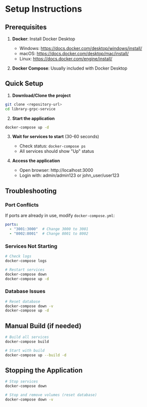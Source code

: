 # Setup Instructions

## Prerequisites

1. **Docker**: Install Docker Desktop
   - Windows: https://docs.docker.com/desktop/windows/install/
   - macOS: https://docs.docker.com/desktop/mac/install/
   - Linux: https://docs.docker.com/engine/install/

2. **Docker Compose**: Usually included with Docker Desktop

## Quick Setup

1. **Download/Clone the project**
```bash
git clone <repository-url>
cd library-grpc-service
```

2. **Start the application**
```bash
docker-compose up -d
```

3. **Wait for services to start** (30-60 seconds)
   - Check status: `docker-compose ps`
   - All services should show "Up" status

4. **Access the application**
   - Open browser: http://localhost:3000
   - Login with: admin/admin123 or john_user/user123

## Troubleshooting

### Port Conflicts
If ports are already in use, modify `docker-compose.yml`:
```yaml
ports:
  - "3001:3000"  # Change 3000 to 3001
  - "8002:8001"  # Change 8001 to 8002
```

### Services Not Starting
```bash
# Check logs
docker-compose logs

# Restart services
docker-compose down
docker-compose up -d
```

### Database Issues
```bash
# Reset database
docker-compose down -v
docker-compose up -d
```

## Manual Build (if needed)

```bash
# Build all services
docker-compose build

# Start with build
docker-compose up --build -d
```

## Stopping the Application

```bash
# Stop services
docker-compose down

# Stop and remove volumes (reset database)
docker-compose down -v
```
